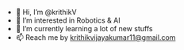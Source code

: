 - 👋 Hi, I’m @krithikV
- 👀 I’m interested in Robotics & AI
- 🌱 I’m currently learning a lot of new stuffs
- 📫 Reach me by krithikvijayakumar11@gmail.com

<!---
krithikV/krithikV is a ✨ special ✨ repository because its `README.md` (this file) appears on your GitHub profile.
You can click the Preview link to take a look at your changes.
--->
